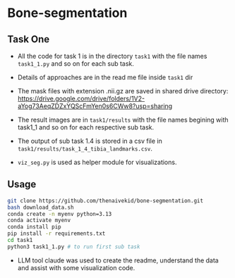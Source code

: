 # Bone-segmentation 


## Task One
- All the code for task 1 is in the directory `task1` with the file names `task1_1.py` and so on for each sub task.

- Details of approaches are in the read me file inside `task1` dir

- The mask files with extension .nii.gz are saved in shared drive directory: https://drive.google.com/drive/folders/1V2-aYog73AeqZDZxYQScFmYen0s6CWw8?usp=sharing

- The result images are in `task1/results` with the file names begining with task1_1 and so on for each respective sub task.

- The output of sub task 1.4 is stored in a csv file in `task1/results/task_1_4_tibia_landmarks.csv`.

- `viz_seg.py` is used as helper module for visualizations.

## Usage

```bash
git clone https://github.com/thenaivekid/bone-segmentation.git
bash download_data.sh
conda create -n myenv python=3.13
conda activate myenv
conda install pip
pip install -r requirements.txt
cd task1
python3 task1_1.py # to run first sub task

```


- LLM tool claude was used to create the readme, understand the data and assist with some visualization code.